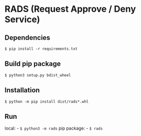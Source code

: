 # RADS (Request Approve / Deny Service)

## Dependencies
`$ pip install -r requirements.txt`

## Build pip package
`$ python3 setup.py bdist_wheel`

## Installation
`$ python -m pip install dist/rads*.whl` 

## Run
local:
    - `$ python3 -m rads`
pip package:
    - `$ rads`
